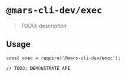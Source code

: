 # `@mars-cli-dev/exec`

> TODO: description

## Usage

```
const exec = require('@mars-cli-dev/exec');

// TODO: DEMONSTRATE API
```
